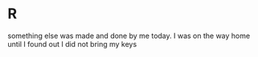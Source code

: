 # R
something else was made and done by me today.
I was on the way home until I found out I did not bring my keys
